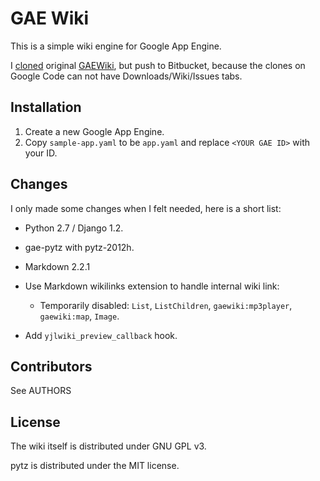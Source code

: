 GAE Wiki
========

This is a simple wiki engine for Google App Engine.

I [cloned][clone] original [GAEWiki][], but push to Bitbucket, because the clones on Google Code can not have Downloads/Wiki/Issues tabs.

[clone]: http://code.google.com/r/livibetter-yjlwiki/
[GAEWiki]: http://code.google.com/p/gaewiki/

Installation
------------

1. Create a new Google App Engine.
2. Copy `sample-app.yaml` to be `app.yaml` and replace `<YOUR GAE ID>` with your ID.


Changes
-------

I only made some changes when I felt needed, here is a short list:

* Python 2.7 / Django 1.2.
* gae-pytz with pytz-2012h.
* Markdown 2.2.1
* Use Markdown wikilinks extension to handle internal wiki link:

  * Temporarily disabled: `List`, `ListChildren`, `gaewiki:mp3player`, `gaewiki:map`, `Image`.

* Add `yjlwiki_preview_callback` hook.

Contributors
------------

See AUTHORS


License
-------

The wiki itself is distributed under GNU GPL v3.

pytz is distributed under the MIT license.
